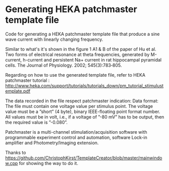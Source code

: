 # Generating HEKA patchmaster template file
Code for generating a HEKA patchmaster template file that produce a sine wave current with linearly changing frequency.

Similar to what's it's shown in the figure 1 A1 & B of the paper of 
Hu et al. Two forms of electrical resonance at theta frequencies, generated by M-current, h-current and persistent Na+ 
current in rat hippocampal pyramidal cells. The Journal of Physiology. 2002; 545(3):783‑805. 

Regarding on how to use the generated template file, refer to HEKA patchmaster tutorial : 
http://www.heka.com/support/tutorials/tutorials_down/pm_tutorial_stimulustemplate.pdf

The data recorded in the file respect patchmaster indication: 
Data format: The file must contain one voltage value per stimulus point. 
The voltage value must be a ”short” (4 byte), binary IEEE-floating point format number. 
All values must be in volt, i.e., if a voltage of ”-80 mV” has to be output, then the required
value is ”-0.080”.

Patchmaster is a multi-channel stimulation/acquisition software with programmable experiment control and automation, 
software Lock-in amplifier and Photometry/Imaging extension.


Thanks to https://github.com/ChristophKirst/TemplateCreator/blob/master/mainwindow.cpp for showing the way to do it. 
